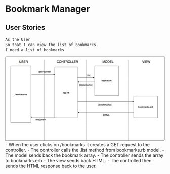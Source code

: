 # Bookmark Manager

## User Stories
```
As the User
So that I can view the list of bookmarks.
I need a list of bookmarks
```

<img alt="Diagram of Domain Model" src="https://raw.githubusercontent.com/Nandini0206/bookmark-manager/master/Bookmark%20list%20-%20model.jpg">
- When the user clicks on /bookmarks it creates a GET request to the controller.
- The controller calls the .list method from bookmarks.rb model.
- The model sends back the bookmark array.
- The controller sends the array to bookmarks.erb
- The view sends back HTML.
- The controlled then sends the HTML response back to the user.
